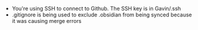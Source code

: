 - You're using SSH to connect to Github. The SSH key is in Gavin/.ssh
- .gitignore is being used to exclude .obsidian from being synced because it was causing merge errors